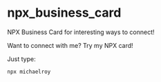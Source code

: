 # npx_business_card
NPX Business Card for interesting ways to connect!

Want to connect with me? Try my NPX card!

Just type: 
```bash
npx michaelroy
